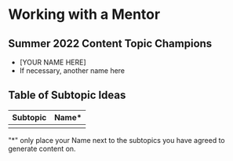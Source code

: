 # Working with a Mentor

## Summer 2022 Content Topic Champions
* [YOUR NAME HERE]
* If necessary, another name here

## Table of Subtopic Ideas
| Subtopic | Name*    | 
| ----- | --------|
|  | |


"*" only place your Name next to the subtopics you have agreed to generate content on.
